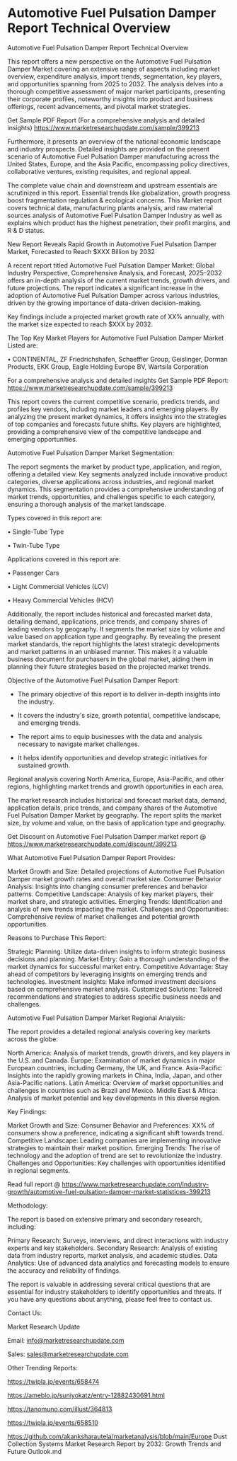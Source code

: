 # Automotive Fuel Pulsation Damper Report Technical Overview
Automotive Fuel Pulsation Damper Report Technical Overview

This report offers a new perspective on the Automotive Fuel Pulsation Damper Market covering an extensive range of aspects including market overview, expenditure analysis, import trends, segmentation, key players, and opportunities spanning from 2025 to 2032. The analysis delves into a thorough competitive assessment of major market participants, presenting their corporate profiles, noteworthy insights into product and business offerings, recent advancements, and pivotal market strategies.

Get Sample PDF Report (For a comprehensive analysis and detailed insights) https://www.marketresearchupdate.com/sample/399213

Furthermore, it presents an overview of the national economic landscape and industry prospects. Detailed insights are provided on the present scenario of Automotive Fuel Pulsation Damper manufacturing across the United States, Europe, and the Asia Pacific, encompassing policy directives, collaborative ventures, existing requisites, and regional appeal.

The complete value chain and downstream and upstream essentials are scrutinized in this report. Essential trends like globalization, growth progress boost fragmentation regulation & ecological concerns. This Market report covers technical data, manufacturing plants analysis, and raw material sources analysis of Automotive Fuel Pulsation Damper Industry as well as explains which product has the highest penetration, their profit margins, and R & D status.

New Report Reveals Rapid Growth in Automotive Fuel Pulsation Damper Market, Forecasted to Reach $XXX Billion by 2032

A recent report titled Automotive Fuel Pulsation Damper Market: Global Industry Perspective, Comprehensive Analysis, and Forecast, 2025–2032 offers an in-depth analysis of the current market trends, growth drivers, and future projections. The report indicates a significant increase in the adoption of Automotive Fuel Pulsation Damper across various industries, driven by the growing importance of data-driven decision-making.

Key findings include a projected market growth rate of XX% annually, with the market size expected to reach $XXX by 2032.

The Top Key Market Players for Automotive Fuel Pulsation Damper Market Listed are:

• CONTINENTAL, ZF Friedrichshafen, Schaeffler Group, Geislinger, Dorman Products, EKK Group, Eagle Holding Europe BV, Wartsila Corporation

For a comprehensive analysis and detailed insights Get Sample PDF Report: https://www.marketresearchupdate.com/sample/399213

This report covers the current competitive scenario, predicts trends, and profiles key vendors, including market leaders and emerging players. By analyzing the present market dynamics, it offers insights into the strategies of top companies and forecasts future shifts. Key players are highlighted, providing a comprehensive view of the competitive landscape and emerging opportunities.

Automotive Fuel Pulsation Damper Market Segmentation:

The report segments the market by product type, application, and region, offering a detailed view. Key segments analyzed include innovative product categories, diverse applications across industries, and regional market dynamics. This segmentation provides a comprehensive understanding of market trends, opportunities, and challenges specific to each category, ensuring a thorough analysis of the market landscape.

Types covered in this report are:

• Single-Tube Type

• Twin-Tube Type

Applications covered in this report are:

• Passenger Cars

• Light Commercial Vehicles (LCV)

• Heavy Commercial Vehicles (HCV)

Additionally, the report includes historical and forecasted market data, detailing demand, applications, price trends, and company shares of leading vendors by geography. It segments the market size by volume and value based on application type and geography. By revealing the present market standards, the report highlights the latest strategic developments and market patterns in an unbiased manner. This makes it a valuable business document for purchasers in the global market, aiding them in planning their future strategies based on the projected market trends.

Objective of the Automotive Fuel Pulsation Damper Report:

- The primary objective of this report is to deliver in-depth insights into the industry.

- It covers the industry's size, growth potential, competitive landscape, and emerging trends.

- The report aims to equip businesses with the data and analysis necessary to navigate market challenges.

- It helps identify opportunities and develop strategic initiatives for sustained growth.

Regional analysis covering North America, Europe, Asia-Pacific, and other regions, highlighting market trends and growth opportunities in each area.

The market research includes historical and forecast market data, demand, application details, price trends, and company shares of the Automotive Fuel Pulsation Damper Market by geography. The report splits the market size, by volume and value, on the basis of application type and geography.

Get Discount on Automotive Fuel Pulsation Damper market report @ https://www.marketresearchupdate.com/discount/399213

What Automotive Fuel Pulsation Damper Report Provides:

Market Growth and Size: Detailed projections of Automotive Fuel Pulsation Damper market growth rates and overall market size.
Consumer Behavior Analysis: Insights into changing consumer preferences and behavior patterns.
Competitive Landscape: Analysis of key market players, their market share, and strategic activities.
Emerging Trends: Identification and analysis of new trends impacting the market.
Challenges and Opportunities: Comprehensive review of market challenges and potential growth opportunities.

Reasons to Purchase This Report:

Strategic Planning: Utilize data-driven insights to inform strategic business decisions and planning.
Market Entry: Gain a thorough understanding of the market dynamics for successful market entry.
Competitive Advantage: Stay ahead of competitors by leveraging insights on emerging trends and technologies.
Investment Insights: Make informed investment decisions based on comprehensive market analysis.
Customized Solutions: Tailored recommendations and strategies to address specific business needs and challenges.

Automotive Fuel Pulsation Damper Market Regional Analysis:

The report provides a detailed regional analysis covering key markets across the globe:

North America: Analysis of market trends, growth drivers, and key players in the U.S. and Canada.
Europe: Examination of market dynamics in major European countries, including Germany, the UK, and France.
Asia-Pacific: Insights into the rapidly growing markets in China, India, Japan, and other Asia-Pacific nations.
Latin America: Overview of market opportunities and challenges in countries such as Brazil and Mexico.
Middle East & Africa: Analysis of market potential and key developments in this diverse region.

Key Findings:

Market Growth and Size:
Consumer Behavior and Preferences: XX% of consumers show a preference, indicating a significant shift towards trend.
Competitive Landscape: Leading companies are implementing innovative strategies to maintain their market position.
Emerging Trends: The rise of technology and the adoption of trend are set to revolutionize the industry.
Challenges and Opportunities: Key challenges with opportunities identified in regional segments.

Read full report @ https://www.marketresearchupdate.com/industry-growth/automotive-fuel-pulsation-damper-market-statistices-399213

Methodology:

The report is based on extensive primary and secondary research, including:

Primary Research: Surveys, interviews, and direct interactions with industry experts and key stakeholders.
Secondary Research: Analysis of existing data from industry reports, market analysis, and academic studies.
Data Analytics: Use of advanced data analytics and forecasting models to ensure the accuracy and reliability of findings.

The report is valuable in addressing several critical questions that are essential for industry stakeholders to identify opportunities and threats. If you have any questions about anything, please feel free to contact us.

Contact Us:

Market Research Update

Email: info@marketresearchupdate.com

Sales: sales@marketresearchupdate.com

Other Trending Reports:

https://twipla.jp/events/658474

https://ameblo.jp/suniyokatz/entry-12882430691.html

https://tanomuno.com/illust/364813

https://twipla.jp/events/658510

https://github.com/akanksharautela/marketanalysis/blob/main/Europe Dust Collection Systems Market Research Report by 2032: Growth Trends and Future Outlook.md
